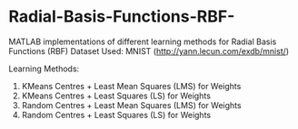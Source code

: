 # Radial-Basis-Functions-RBF-
MATLAB implementations of different learning methods for Radial Basis Functions (RBF)
Dataset Used: MNIST (http://yann.lecun.com/exdb/mnist/)

Learning Methods:
1. KMeans Centres + Least Mean Squares (LMS) for Weights
2. KMeans Centres + Least Squares (LS) for Weights
3. Random Centres + Least Mean Squares (LMS) for Weights
4. Random Centres + Least Squares (LS) for Weights
